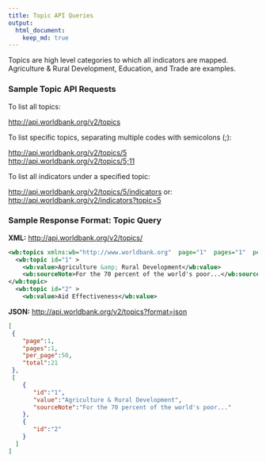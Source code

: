 ```yaml
---
title: Topic API Queries
output:
  html_document:
    keep_md: true
---
```


Topics are high level categories to which all indicators are mapped. Agriculture & Rural Development, Education, and Trade are examples.

### Sample Topic API Requests ###

To list all topics:

<http://api.worldbank.org/v2/topics>

To list specific topics, separating multiple codes with semicolons (;):

<http://api.worldbank.org/v2/topics/5>  
<http://api.worldbank.org/v2/topics/5;11>

To list all indicators under a specified topic:

<http://api.worldbank.org/v2/topics/5/indicators> or:  
<http://api.worldbank.org/v2/indicators?topic=5>

### Sample Response Format: Topic Query

**XML:** <http://api.worldbank.org/v2/topics/>

```xml
<wb:topics xmlns:wb="http://www.worldbank.org"  page="1"  pages="1"  per_page="50"  total="21" >
  <wb:topic id="1" >
    <wb:value>Agriculture &amp; Rural Development</wb:value>
    <wb:sourceNote>For the 70 percent of the world's poor...</wb:sourceNote>
</wb:topic>
  <wb:topic id="2" >
    <wb:value>Aid Effectiveness</wb:value>
```

**JSON:** <http://api.worldbank.org/v2/topics?format=json>

```json
[
 {
    "page":1,
    "pages":1,
    "per_page":50,
    "total":21
 },
 [
    {
       "id":"1",
       "value":"Agriculture & Rural Development",
       "sourceNote":"For the 70 percent of the world's poor..."
    },
    {
       "id":"2"
    }
  ]
]
```
